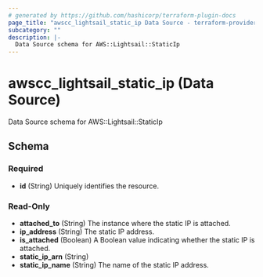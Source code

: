 ```yaml
---
# generated by https://github.com/hashicorp/terraform-plugin-docs
page_title: "awscc_lightsail_static_ip Data Source - terraform-provider-awscc"
subcategory: ""
description: |-
  Data Source schema for AWS::Lightsail::StaticIp
---
```


# awscc_lightsail_static_ip (Data Source)

Data Source schema for AWS::Lightsail::StaticIp



<!-- schema generated by tfplugindocs -->
## Schema

### Required

- **id** (String) Uniquely identifies the resource.

### Read-Only

- **attached_to** (String) The instance where the static IP is attached.
- **ip_address** (String) The static IP address.
- **is_attached** (Boolean) A Boolean value indicating whether the static IP is attached.
- **static_ip_arn** (String)
- **static_ip_name** (String) The name of the static IP address.


